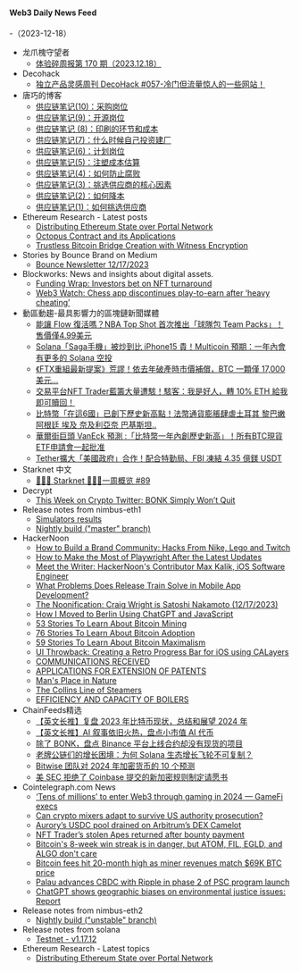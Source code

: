 #### Web3 Daily News Feed
-（2023-12-18）

- 龙爪槐守望者
  - [体验碎周报第 170 期（2023.12.18）](https://www.ftium4.com/ux-weekly-170.html)
- Decohack
  - [独立产品灵感周刊 DecoHack #057-冷门但流量惊人的一些网站！](https://www.decohack.com/Post/1499)
- 唐巧的博客
  - [供应链笔记(10)：采购岗位](https://blog.devtang.com/2023/12/17/supply-chain-10/)
  - [供应链笔记(9)：开源岗位](https://blog.devtang.com/2023/12/17/supply-chain-9/)
  - [供应链笔记 (8)：印刷的环节和成本](https://blog.devtang.com/2023/12/17/supply-chain-8/)
  - [供应链笔记(7)：什么时候自己投资建厂](https://blog.devtang.com/2023/12/17/supply-chain-7/)
  - [供应链笔记(6)：计划岗位](https://blog.devtang.com/2023/12/17/supply-chain-6/)
  - [供应链笔记(5)：注塑成本估算](https://blog.devtang.com/2023/12/17/supply-chain-5/)
  - [供应链笔记(4)：如何防止腐败](https://blog.devtang.com/2023/12/17/supply-chain-4/)
  - [供应链笔记(3)：挑选供应商的核心因素](https://blog.devtang.com/2023/12/17/supply-chain-3/)
  - [供应链笔记(2)：如何降本](https://blog.devtang.com/2023/12/17/supply-chain-2/)
  - [供应链笔记(1)：如何挑选供应商](https://blog.devtang.com/2023/12/17/supply-chain-1/)
- Ethereum Research - Latest posts
  - [Distributing Ethereum State over Portal Network](https://ethresear.ch/t/distributing-ethereum-state-over-portal-network/17882#post_1)
  - [Octopus Contract and its Applications](https://ethresear.ch/t/octopus-contract-and-its-applications/17844#post_5)
  - [Trustless Bitcoin Bridge Creation with Witness Encryption](https://ethresear.ch/t/trustless-bitcoin-bridge-creation-with-witness-encryption/11953?page=2#post_27)
- Stories by Bounce Brand on Medium
  - [Bounce Newsletter 12/17/2023](https://bouncefinance.medium.com/bounce-newsletter-12-17-2023-16ca70beee7d?source=rss-74b4e5aa79f6------2)
- Blockworks: News and insights about digital assets.
  - [Funding Wrap: Investors bet on NFT turnaround](https://blockworks.co/news/investors-fund-nft-upstarts)
  - [Web3 Watch: Chess app discontinues play-to-earn after ‘heavy cheating’](https://blockworks.co/news/chess-app-suffers-heavy-cheating)
- 動區動趨-最具影響力的區塊鏈新聞媒體
  - [能讓 Flow 復活嗎？NBA Top Shot 首次推出「球隊包 Team Packs」！售價僅4.99美元](https://www.blocktempo.com/nba-top-shot-launches-fan-specific-team-packs/)
  - [Solana「Saga手機」被炒到比 iPhone15 貴！Multicoin 預期：一年內會有更多的 Solana 空投](https://www.blocktempo.com/saga-phone-surpasses-iphone-15-users-anticipate-more-future-airdrops-prices-on-ebay-soar-over-2000/)
  - [《FTX重組最新提案》荒謬！依去年破產時市價補償，BTC 一顆僅 17,000 美元…](https://www.blocktempo.com/ftx-debtors-evaluate-crypto-claims-value-using-market-prices-at-petition-date/)
  - [交易平台NFT Trader藍籌大量遭駭！駭客：我是好人，轉 10% ETH 給我即可贖回！](https://www.blocktempo.com/the-nft-trader-platform-was-robbed-of-bayc-and-mayc-valued-at-approximately-4-million-usd/)
  - [比特幣「在這6國」已創下歷史新高點！法幣通貨膨脹肆虐土耳其 黎巴嫩 阿根廷 埃及 奈及利亞奈 巴基斯坦..](https://www.blocktempo.com/inflation-drive-bitcoin-to-record-highs-in-six-countries/)
  - [華爾街巨頭 VanEck 預測 :「比特幣一年內創歷史新高」！所有BTC現貨ETF申請會一起批准](https://www.blocktempo.com/vaneck-ceo-predicts-bitcoin-to-reach-all-time-high-within-a-year-all-spot-etf-applications-to-be-approved-together/)
  - [Tether擴大「美國政府」合作！配合特勤局、FBI 凍結 4.35 億鎂 USDT](https://www.blocktempo.com/tether-expands-collaboration-with-u-s-government-compliantly-cooperates-with-secret-service-fbi/)
- Starknet 中文
  - [👩🏽‍🚀 Starknet 👨🏽‍🚀一周概览 #89](https://starknetzh.substack.com/p/starknet-89-a22)
- Decrypt
  - [This Week on Crypto Twitter: BONK Simply Won’t Quit](https://decrypt.co/210073/this-week-on-crypto-twitter-bonk-simply-wont-quit)
- Release notes from nimbus-eth1
  - [Simulators results](https://github.com/status-im/nimbus-eth1/releases/tag/sim-stat)
  - [Nightly build ("master" branch)](https://github.com/status-im/nimbus-eth1/releases/tag/nightly)
- HackerNoon
  - [How to Build a Brand Community: Hacks From Nike, Lego and Twitch](https://hackernoon.com/how-to-build-a-brand-community-hacks-from-nike-lego-and-twitch?source=rss)
  - [How to Make the Most of Playwright After the Latest Updates](https://hackernoon.com/how-to-make-the-most-of-playwright-after-the-latest-updates?source=rss)
  - [Meet the Writer: HackerNoon's Contributor Max Kalik, iOS Software Engineer](https://hackernoon.com/meet-the-writer-hackernoons-contributor-max-kalik-ios-software-engineer?source=rss)
  - [What Problems Does Release Train Solve in Mobile App Development?](https://hackernoon.com/what-problems-does-release-train-solve-in-mobile-app-development?source=rss)
  - [The Noonification: Craig Wright is Satoshi Nakamoto (12/17/2023)](https://hackernoon.com/12-17-2023-noonification?source=rss)
  - [How I Moved to Berlin Using ChatGPT and JavaScript](https://hackernoon.com/how-i-moved-to-berlin-using-chatgpt-and-javascript?source=rss)
  - [53 Stories To Learn About Bitcoin Mining](https://hackernoon.com/53-stories-to-learn-about-bitcoin-mining?source=rss)
  - [76 Stories To Learn About Bitcoin Adoption](https://hackernoon.com/76-stories-to-learn-about-bitcoin-adoption?source=rss)
  - [59 Stories To Learn About Bitcoin Maximalism](https://hackernoon.com/59-stories-to-learn-about-bitcoin-maximalism?source=rss)
  - [UI Throwback: Creating a Retro Progress Bar for iOS using CALayers](https://hackernoon.com/ui-throwback-creating-a-retro-progress-bar-for-ios-using-calayers?source=rss)
  - [COMMUNICATIONS RECEIVED](https://hackernoon.com/communications-received?source=rss)
  - [APPLICATIONS FOR EXTENSION OF PATENTS](https://hackernoon.com/applications-for-extension-of-patents?source=rss)
  - [Man's Place in Nature](https://hackernoon.com/mans-place-in-nature?source=rss)
  - [The Collins Line of Steamers](https://hackernoon.com/the-collins-line-of-steamers?source=rss)
  - [EFFICIENCY AND CAPACITY OF BOILERS](https://hackernoon.com/efficiency-and-capacity-of-boilers?source=rss)
- ChainFeeds精选
  - [【英文长推】复盘 2023 年比特币现状，总结和展望 2024 年](https://twitter.com/thesis_co/status/1735012733794287684)
  - [【英文长推】AI 叙事依旧火热，盘点小市值 AI 代币](https://twitter.com/KingWilliamDefi/status/1736116723030618342)
  - [除了 BONK，盘点 Binance 平台上线合约却没有现货的项目](https://www.theblockbeats.info/news/48779)
  - [老牌公链们的增长困境：为何 Solana 生态增长飞轮不可复制？](https://www.chaincatcher.com/article/2108688)
  - [Bitwise 团队对 2024 年加密货币的 10 个预测](https://www.hellobtc.com/kp/du/12/4926.html)
  - [美 SEC 拒绝了 Coinbase 提交的新加密规则制定请愿书](https://www.theblock.co/post/267840/sec-denies-coinbase-petition-for-new-crypto-rulemaking-gensler-says)
- Cointelegraph.com News
  - [‘Tens of millions’ to enter Web3 through gaming in 2024 — GameFi execs](https://cointelegraph.com/news/web3-gaming-gets-bull-market-boost-new-launches-says-animoca-sandbox-founders)
  - [Can crypto mixers adapt to survive US authority prosecution?](https://cointelegraph.com/news/crypto-mixers-adapt-survive-us-authority-prosecution)
  - [Aurory’s USDC pool drained on Arbitrum’s DEX Camelot](https://cointelegraph.com/news/aurory-usdc-pool-drained-arbitrum-dex-camelot)
  - [NFT Trader’s stolen Apes returned after bounty payment](https://cointelegraph.com/news/nft-trader-stolen-bayc-mayc-returned-bounty-payment)
  - [Bitcoin&#039;s 8-week win streak is in danger, but ATOM, FIL, EGLD, and ALGO don&#039;t care](https://cointelegraph.com/news/bitcoin-8-week-win-streak-danger-atom-fil-egld-algo)
  - [Bitcoin fees hit 20-month high as miner revenues match $69K BTC price](https://cointelegraph.com/news/bitcoin-fees-20-month-high-miner-revenues-match-69k-btc-price)
  - [Palau advances CBDC with Ripple in phase 2 of PSC program launch](https://cointelegraph.com/news/palau-advances-cbdc-with-ripple-in-phase-2-of-psc-program-launch)
  - [ChatGPT shows geographic biases on environmental justice issues: Report](https://cointelegraph.com/news/chat-gpt-geographic-bias-environment-issues)
- Release notes from nimbus-eth2
  - [Nightly build ("unstable" branch)](https://github.com/status-im/nimbus-eth2/releases/tag/nightly)
- Release notes from solana
  - [Testnet - v1.17.12](https://github.com/solana-labs/solana/releases/tag/v1.17.12)
- Ethereum Research - Latest topics
  - [Distributing Ethereum State over Portal Network](https://ethresear.ch/t/distributing-ethereum-state-over-portal-network/17882)
